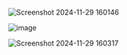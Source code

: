 
![Screenshot 2024-11-29 160146](https://github.com/user-attachments/assets/b24f9c20-9d07-454b-99e7-80d7b352fcf3)


![image](https://github.com/user-attachments/assets/068cecdf-ba20-4e6c-879d-0930aa674354)


![Screenshot 2024-11-29 160317](https://github.com/user-attachments/assets/c9cbfda2-7789-4f99-b1aa-bb77262bfc72)




